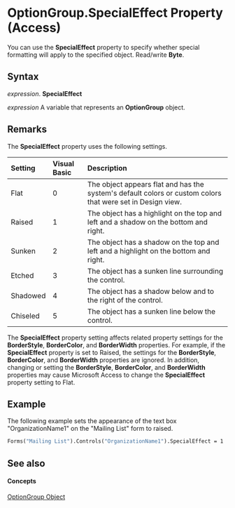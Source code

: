 
# OptionGroup.SpecialEffect Property (Access)

You can use the  **SpecialEffect** property to specify whether special formatting will apply to the specified object. Read/write **Byte**.


## Syntax

 _expression_. **SpecialEffect**

 _expression_ A variable that represents an **OptionGroup** object.


## Remarks

The  **SpecialEffect** property uses the following settings.



|**Setting**|**Visual Basic**|**Description**|
|:-----|:-----|:-----|
|Flat|0|The object appears flat and has the system's default colors or custom colors that were set in Design view.|
|Raised|1|The object has a highlight on the top and left and a shadow on the bottom and right.|
|Sunken|2|The object has a shadow on the top and left and a highlight on the bottom and right.|
|Etched|3|The object has a sunken line surrounding the control.|
|Shadowed|4|The object has a shadow below and to the right of the control.|
|Chiseled|5|The object has a sunken line below the control.|
The  **SpecialEffect** property setting affects related property settings for the **BorderStyle**, **BorderColor**, and **BorderWidth** properties. For example, if the **SpecialEffect** property is set to Raised, the settings for the **BorderStyle**, **BorderColor**, and **BorderWidth** properties are ignored. In addition, changing or setting the **BorderStyle**, **BorderColor**, and **BorderWidth** properties may cause Microsoft Access to change the **SpecialEffect** property setting to Flat.


## Example

The following example sets the appearance of the text box "OrganizationName1" on the "Mailing List" form to raised.


```vb
Forms("Mailing List").Controls("OrganizationName1").SpecialEffect = 1
```


## See also


#### Concepts


[OptionGroup Object](aa9e5607-7892-9ab2-dabc-822372b23811.md)
